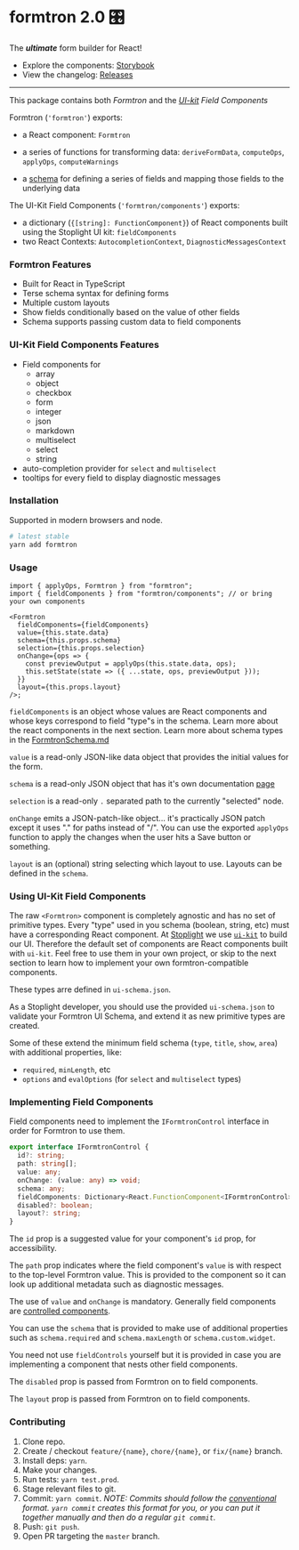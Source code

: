 # formtron 2.0 🎛

<!-- BADGES -->

The **_ultimate_** form builder for React!

- Explore the components: [Storybook](https://stoplightio.github.io/formtron/)
- View the changelog: [Releases](https://github.com/stoplightio/formtron/releases)

---

This package contains both _Formtron_ and the _[UI-kit](https://github.com/stoplightio/ui-kit) Field Components_

Formtron (`'formtron'`) exports:

- a React component: `Formtron`
- a series of functions for transforming data: `deriveFormData`, `computeOps`, `applyOps`, `computeWarnings`

- a [schema](./docs/FormtronSchema.md) for defining a series of fields and mapping those fields to the underlying data

The UI-Kit Field Components (`'formtron/components'`) exports:

- a dictionary (`{[string]: FunctionComponent}`) of React components built using the Stoplight UI kit: `fieldComponents`
- two React Contexts: `AutocompletionContext`, `DiagnosticMessagesContext`

### Formtron Features

- Built for React in TypeScript
- Terse schema syntax for defining forms
- Multiple custom layouts
- Show fields conditionally based on the value of other fields
- Schema supports passing custom data to field components

### UI-Kit Field Components Features

- Field components for
  - array
  - object
  - checkbox
  - form
  - integer
  - json
  - markdown
  - multiselect
  - select
  - string
- auto-completion provider for `select` and `multiselect`
- tooltips for every field to display diagnostic messages

### Installation

Supported in modern browsers and node.

```bash
# latest stable
yarn add formtron
```

### Usage

```tsx
import { applyOps, Formtron } from "formtron";
import { fieldComponents } from "formtron/components"; // or bring your own components

<Formtron
  fieldComponents={fieldComponents}
  value={this.state.data}
  schema={this.props.schema}
  selection={this.props.selection}
  onChange={ops => {
    const previewOutput = applyOps(this.state.data, ops);
    this.setState(state => ({ ...state, ops, previewOutput }));
  }}
  layout={this.props.layout}
/>;
```

`fieldComponents` is an object whose values are React components and whose keys correspond to field "type"s in the schema.
Learn more about the react components in the next section. Learn more about schema types in the [FormtronSchema.md](./docs/FormtronSchema.md)

`value` is a read-only JSON-like data object that provides the initial values for the form.

`schema` is a read-only JSON object that has it's own documentation [page](./docs/FormtronSchema.md)

`selection` is a read-only `.` separated path to the currently "selected" node.

`onChange` emits a JSON-patch-like object... it's practically JSON patch except it uses "." for paths instead of "/".
You can use the exported `applyOps` function to apply the changes when the user hits a Save button or something.

`layout` is an (optional) string selecting which layout to use. Layouts can be defined in the `schema`.

### Using UI-Kit Field Components

The raw `<Formtron>` component is completely agnostic and has no set of primitive types.
Every "type" used in you schema (boolean, string, etc) must have a corresponding React component.
At [Stoplight](https://stoplight.io) we use [`ui-kit`](https://github.com/stoplightio/ui-kit) to build our UI.
Therefore the default set of components are React components built with `ui-kit`.
Feel free to use them in your own project, or skip to the next section to learn how to implement your own formtron-compatible components.

These types arre defined in `ui-schema.json`.

As a Stoplight developer, you should use the provided `ui-schema.json` to validate your Formtron UI Schema,
and extend it as new primitive types are created.

Some of these extend the minimum field schema (`type`, `title`, `show`, `area`) with additional properties, like:

- `required`, `minLength`, etc
- `options` and `evalOptions` (for `select` and `multiselect` types)

### Implementing Field Components

Field components need to implement the `IFormtronControl` interface in order for Formtron to use them.

```ts
export interface IFormtronControl {
  id?: string;
  path: string[];
  value: any;
  onChange: (value: any) => void;
  schema: any;
  fieldComponents: Dictionary<React.FunctionComponent<IFormtronControl>>;
  disabled?: boolean;
  layout?: string;
}
```

The `id` prop is a suggested value for your component's `id` prop, for accessibility.

The `path` prop indicates where the field component's `value` is with respect to the top-level Formtron value. This is provided to the component so it can look up additional metadata such as diagnostic messages.

The use of `value` and `onChange` is mandatory. Generally field components are [controlled components](https://reactjs.org/docs/forms.html#controlled-components).

You can use the `schema` that is provided to make use of additional properties such as `schema.required` and `schema.maxLength` or `schema.custom.widget`.

You need not use `fieldControls` yourself but it is provided in case you are implementing a component that nests other field components.

The `disabled` prop is passed from Formtron on to field components.

The `layout` prop is passed from Formtron on to field components.

### Contributing

1. Clone repo.
2. Create / checkout `feature/{name}`, `chore/{name}`, or `fix/{name}` branch.
3. Install deps: `yarn`.
4. Make your changes.
5. Run tests: `yarn test.prod`.
6. Stage relevant files to git.
7. Commit: `yarn commit`. _NOTE: Commits should follow the [conventional](https://github.com/marionebl/commitlint/tree/master/%40commitlint/config-conventional) format. `yarn commit` creates this format for you, or you can put it together manually and then do a regular `git commit`._
8. Push: `git push`.
9. Open PR targeting the `master` branch.
